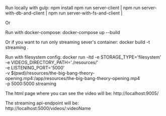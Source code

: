 
Run locally with gulp:
npm install
npm run server-client
|
npm run server-with-db-and-client
|
npm run server-with-fs-and-client
|


Or

Run with docker-compose:
docker-compose up --build

Or if you want to run only streaming sever's container:
docker build -t streaming .

Run with filesystem config:
docker run -itd -e STORAGE_TYPE='filesystem' \
-e VIDEOS_DIRECTORY_PATH='./resources/' \
-e LISTENING_PORT='5000' \
-v $(pwd)/resources/the-big-bang-theory-opening.mp4:/app/resources/the-big-bang-theory-opening.mp4 \
-p 5000:5000 streaming



The html page where you can see the video will be:
http://localhost:9005/

The streaming api-endpoint will be:
http://localhost:5000/videos/:videoName